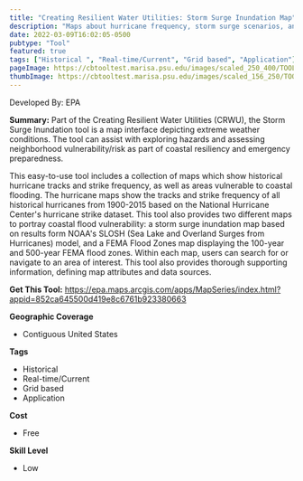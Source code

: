 ```yaml
---
title: "Creating Resilient Water Utilities: Storm Surge Inundation Map"
description: "Maps about hurricane frequency, storm surge scenarios, and FEMA flood zones"
date: 2022-03-09T16:02:05-0500
pubtype: "Tool"
featured: true
tags: ["Historical ", "Real-time/Current", "Grid based", "Application"]
pageImage: https://cbtooltest.marisa.psu.edu/images/scaled_250_400/TOOLID_8.4_ScreenCapture-1.png
thumbImage: https://cbtooltest.marisa.psu.edu/images/scaled_156_250/TOOLID_8.4_ScreenCapture-1.png
---
```

Developed By: EPA

**Summary:** Part of the Creating Resilient Water Utilities (CRWU), the Storm Surge Inundation tool is a map interface depicting extreme weather conditions. The tool can assist with exploring hazards and assessing neighborhood vulnerability/risk as part of coastal resiliency and emergency preparedness. 

This easy-to-use tool includes a collection of maps which show historical hurricane tracks and strike frequency, as well as areas vulnerable to coastal flooding. The hurricane maps show the tracks and strike frequency of all historical hurricanes from 1900-2015 based on the National Hurricane Center's hurricane strike dataset. This tool also provides two different maps to portray coastal flood vulnerability: a storm surge inundation map based on results form NOAA's SLOSH (Sea Lake and Overland Surges from Hurricanes) model, and a FEMA Flood Zones map displaying the 100-year and 500-year FEMA flood zones. Within each map, users can search for or navigate to an area of interest. This tool also provides thorough supporting information, defining map attributes and data sources. 

__**Get This Tool:**__ https://epa.maps.arcgis.com/apps/MapSeries/index.html?appid=852ca645500d419e8c6761b923380663

__**Geographic Coverage**__
- Contiguous United States

__**Tags**__
-  Historical 
-  Real-time/Current
-  Grid based
-  Application

__**Cost**__
- Free

__**Skill Level**__
- Low
